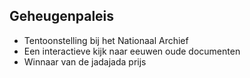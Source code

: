 ## Geheugenpaleis

- Tentoonstelling bij het Nationaal Archief
- Een interactieve kijk naar eeuwen oude documenten
- Winnaar van de jadajada prijs